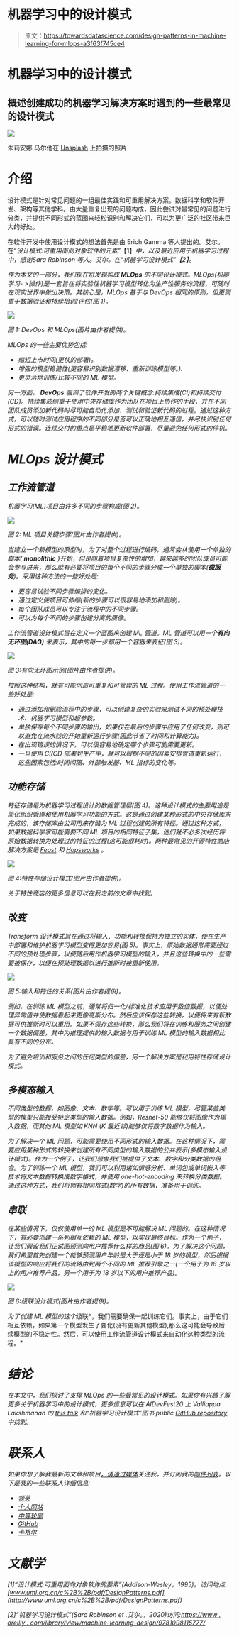 # 机器学习中的设计模式

> 原文：<https://towardsdatascience.com/design-patterns-in-machine-learning-for-mlops-a3f63f745ce4>

# 机器学习中的设计模式

## 概述创建成功的机器学习解决方案时遇到的一些最常见的设计模式

![](img/15d0f0c0cd18d4e92f78c1822cd8bb45.png)

朱莉安娜·马尔他在 [Unsplash](https://unsplash.com?utm_source=medium&utm_medium=referral) 上拍摄的照片

# 介绍

设计模式是针对常见问题的一组最佳实践和可重用解决方案。数据科学和软件开发、架构等其他学科。由大量重复出现的问题构成，因此尝试对最常见的问题进行分类，并提供不同形式的蓝图来轻松识别和解决它们，可以为更广泛的社区带来巨大的好处。

在软件开发中使用设计模式的想法首先是由 Erich Gamma 等人提出的。艾尔。在“*设计模式:可重用面向对象软件的元素”*【1】*中，以及最近应用于机器学习过程中，感谢Sara Robinson 等人。艾尔。在“*机器学习设计模式”*【2】。*

*作为本文的一部分，我们现在将发现构成 **MLOps** 的不同设计模式。MLOps(机器学习- >操作)是一套旨在将实验性机器学习模型转化为生产性服务的流程，可随时在现实世界中做出决策。其核心是，MLOps 基于与 DevOps 相同的原则，但更侧重于数据验证和持续培训/评估(图 1)。*

*![](img/c8f12ca4f25aa819efe25fbbc8332663.png)*

*图 1: DevOps 和 MLOps(图片由作者提供)。*

*MLOps 的一些主要优势包括:*

*   *缩短上市时间(更快的部署)。*
*   *增强的模型稳健性(更容易识别数据漂移、重新训练模型等。).*
*   *更灵活地训练/比较不同的 ML 模型。*

*另一方面， **DevOps** 强调了软件开发的两个关键概念:持续集成(CI)和持续交付(CD)。持续集成侧重于使用中央存储库作为团队在项目上协作的手段，并在不同团队成员添加新代码时尽可能自动化添加、测试和验证新代码的过程。通过这种方式，可以随时测试应用程序的不同部分是否可以正确地相互通信，并尽快识别任何形式的错误。连续交付的重点是平稳地更新软件部署，尽量避免任何形式的停机。*

# *MLOps 设计模式*

## *工作流管道*

*机器学习(ML)项目由许多不同的步骤构成(图 2)。*

*![](img/1f28b0c930f2ad4acdd9805f65867266.png)*

*图 2: ML 项目关键步骤(图片由作者提供)。*

*当建立一个新模型的原型时，为了对整个过程进行编码，通常会从使用一个单独的脚本( **monolithic** )开始，但是随着项目复杂性的增加，越来越多的团队成员可能会参与进来，那么就有必要将项目的每个不同的步骤分成一个单独的脚本(**微服务**)。采用这种方法的一些好处是:*

*   *更容易试验不同步骤编排的变化。*
*   *通过定义使项目可伸缩(新的步骤可以很容易地添加和删除)。*
*   *每个团队成员可以专注于流程中的不同步骤。*
*   *可以为每个不同的步骤创建分离的赝像。*

*工作流管道设计模式旨在定义一个蓝图来创建 ML 管道。ML 管道可以用一个**有向无环图(DAG)** 来表示，其中的每一步都用一个容器来表征(图 3)。*

*![](img/88b38750de09a5c0ddc4c6bb81217738.png)*

*图 3:有向无环图示例(图片由作者提供)。*

*按照这种结构，就有可能创造可重复和可管理的 ML 过程。使用工作流管道的一些好处是:*

*   *通过添加和删除流程中的步骤，可以创建复杂的实验来测试不同的预处理技术、机器学习模型和超参数。*
*   *单独保存每个不同步骤的输出，如果仅在最后的步骤中应用了任何改变，则可以避免在流水线的开始重新运行步骤(因此节省了时间和计算能力)。*
*   *在出现错误的情况下，可以很容易地确定哪个步骤可能需要更新。*
*   *一旦使用 CI/CD 部署到生产中，就可以根据不同的因素安排管道重新运行，这些因素包括:时间间隔、外部触发器、ML 指标的变化等。*

## *功能存储*

*特征存储是为机器学习过程设计的数据管理层(图 4)。这种设计模式的主要用途是简化组织管理和使用机器学习功能的方式。这是通过创建某种形式的中央存储库来完成的，该存储库由公司用来存储为 ML 过程创建的所有特征。通过这种方式，如果数据科学家可能需要不同 ML 项目的相同特征子集，他们就不必多次经历将原始数据转换为处理过的特征的过程(这可能很耗时)。两种最常见的开源特性商店解决方案是 [Feast](https://feast.dev/) 和 [Hopsworks](https://www.hopsworks.ai/) 。*

*![](img/0618acf4064a50fdf4cb2588beb99bee.png)*

*图 4:特性存储设计模式(图片由作者提供)。*

*关于特性商店的更多信息可以在我之前的文章中找到。*

## *改变*

*Transform 设计模式旨在通过将输入、功能和转换保持为独立的实体，使在生产中部署和维护机器学习模型变得更加容易(图 5)。事实上，原始数据通常需要经过不同的预处理步骤，以便随后用作机器学习模型的输入，并且这些转换中的一些需要被保存，以便在预处理数据以进行推断时被重新使用。*

*![](img/59beaa11dda66c80d9fadcd8fd51d576.png)*

*图 5:输入和特性的关系(图片由作者提供)。*

*例如，在训练 ML 模型之前，通常将归一化/标准化技术应用于数值数据，以便处理异常值并使数据看起来更像高斯分布。然后应该保存这些转换，以便将来有新数据可供推断时可以重用。如果不保存这些转换，那么我们将在训练和服务之间创建一个数据偏差，其中为推理提供的输入数据与用于训练 ML 模型的输入数据相比具有不同的分布。*

*为了避免培训和服务之间的任何类型的偏差，另一个解决方案是利用特性存储设计模式。*

## *多模态输入*

*不同类型的数据，如图像、文本、数字等。可以用于训练 ML 模型，尽管某些类型的模型只能接受特定类型的输入数据。例如，Resnet-50 能够仅将图像作为输入数据，而其他 ML 模型如 KNN (K 最近邻)能够仅将数字数据作为输入。*

*为了解决一个 ML 问题，可能需要使用不同形式的输入数据。在这种情况下，需要应用某种形式的转换来创建所有不同类型的输入数据的公共表示(多模态输入设计模式)。作为一个例子，让我们想象我们被提供了文本、数字和分类数据的组合。为了训练一个 ML 模型，我们可以利用诸如情感分析、单词包或单词嵌入等技术将文本数据转换成数字格式，并使用 one-hot-encoding 来转换分类数据。通过这种方式，我们将拥有相同格式(数字)的所有数据，准备用于训练。*

## *串联*

*在某些情况下，仅仅使用单一的 ML 模型是不可能解决 ML 问题的。在这种情况下，有必要创建一系列相互依赖的 ML 模型，以实现最终目标。作为一个例子，让我们假设我们正试图预测向用户推荐什么样的商品(图 6)。为了解决这个问题，我们希望首先创建一个能够预测用户年龄是大于还是小于 18 岁的模型，然后根据该模型的响应将我们的流路由到两个不同的 ML 推荐引擎之一(一个用于为 18 岁以上的用户推荐产品，另一个用于为 18 岁以下的用户推荐产品)。*

*![](img/c6079fdcd903621e29d676e386da94dc.png)*

*图 6:级联设计模式(图片由作者提供)。*

*为了创建 ML 模型的这个*级联*，我们需要确保一起训练它们。事实上，由于它们相互依赖，如果第一个模型发生了变化(没有更新其他模型),那么这可能会导致后续模型的不稳定性。然后，可以使用工作流管道设计模式来自动化这种类型的流程。*

# *结论*

*在本文中，我们探讨了支撑 MLOps 的一些最常见的设计模式。如果你有兴趣了解更多关于机器学习中的设计模式，更多信息可以在 AIDevFest20 上 Valliappa Lakshmanan 的 [this talk](https://www.youtube.com/watch?v=_Ni6JWdeCew) 和“机器学习设计模式”图书 public [GitHub repository](https://github.com/GoogleCloudPlatform/ml-design-patterns) 中找到。*

# *联系人*

*如果你想了解我最新的文章和项目[，请通过媒体](https://pierpaoloippolito28.medium.com/subscribe)关注我，并订阅我的[邮件列表](http://eepurl.com/gwO-Dr?source=post_page---------------------------)。以下是我的一些联系人详细信息:*

*   *[领英](https://uk.linkedin.com/in/pier-paolo-ippolito-202917146?source=post_page---------------------------)*
*   *[个人网站](https://pierpaolo28.github.io/?source=post_page---------------------------)*
*   *[中等轮廓](https://towardsdatascience.com/@pierpaoloippolito28?source=post_page---------------------------)*
*   *[GitHub](https://github.com/pierpaolo28?source=post_page---------------------------)*
*   *[卡格尔](https://www.kaggle.com/pierpaolo28?source=post_page---------------------------)*

# *文献学*

*[1]“设计模式:可重用面向对象软件的要素”(Addison-Wesley，1995)。访问地点:[www.uml.org.cn/c%2B%2B/pdf/DesignPatterns.pdf](http://www.uml.org.cn/c%2B%2B/pdf/DesignPatterns.pdf)*

*[2]“机器学习设计模式”(Sara Robinson et .艾尔。，2020)访问:[https://www . oreilly . com/library/view/machine-learning-design/9781098115777/](https://www.oreilly.com/library/view/machine-learning-design/9781098115777/)*